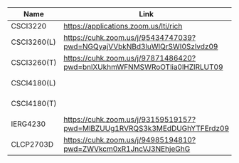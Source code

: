 | Name        | Link                                                         | Room ID       | password |
| ----------- | ------------------------------------------------------------ | ------------- | -------- |
| CSCI3220    | https://applications.zoom.us/lti/rich                        |               |          |
| CSCI3260(L) | https://cuhk.zoom.us/j/95434747039?pwd=NGQyajVVbkNBd3luWlQrSWI0Szlvdz09 | 954 3474 7039 | 970025   |
| CSCI3260(T) | https://cuhk.zoom.us/j/97871486420?pwd=bnlXUkhmWFNMSWRoOTlia0lHZlRLUT09 | 978 7148 6420 | 3260tut  |
| CSCI4180(L) |                                                              | 946 9698 9004 | 677656   |
| CSCI4180(T) |                                                              | 944 5755 2341 | 100336   |
| IERG4230    | https://cuhk.zoom.us/j/93159519157?pwd=MlBZUUg1RVRQS3k3MEdDUGhYTFErdz09 | 93159519157   | 551424   |
| CLCP2703D   | https://cuhk.zoom.us/j/94985194810?pwd=ZWVkcm0xR1JncVJ3NEhjeGhG | 949 8519 4810 | 256735   |

